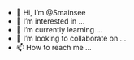 - 👋 Hi, I’m @Smainsee
- 👀 I’m interested in ...
- 🌱 I’m currently learning ...
- 💞️ I’m looking to collaborate on ...
- 📫 How to reach me ...

<!---
Smainsee/Smainsee is a ✨ special ✨ repository because its `README.md` (this file) appears on your GitHub profile.
You can click the Preview link to take a look at your changes.
--->
